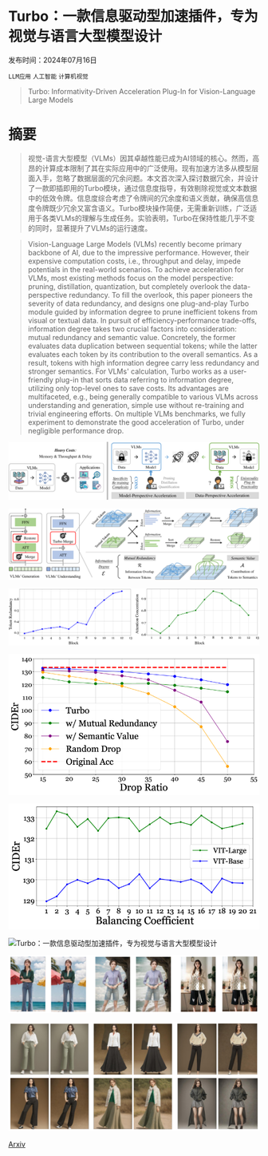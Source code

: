 # Turbo：一款信息驱动型加速插件，专为视觉与语言大型模型设计

发布时间：2024年07月16日

`LLM应用` `人工智能` `计算机视觉`

> Turbo: Informativity-Driven Acceleration Plug-In for Vision-Language Large Models

# 摘要

> 视觉-语言大型模型（VLMs）因其卓越性能已成为AI领域的核心。然而，高昂的计算成本限制了其在实际应用中的广泛使用。现有加速方法多从模型层面入手，忽略了数据层面的冗余问题。本文首次深入探讨数据冗余，并设计了一款即插即用的Turbo模块，通过信息度指导，有效剔除视觉或文本数据中的低效令牌。信息度综合考虑了令牌间的冗余度和语义贡献，确保高信息度令牌既少冗余又富含语义。Turbo模块操作简便，无需重新训练，广泛适用于各类VLMs的理解与生成任务。实验表明，Turbo在保持性能几乎不变的同时，显著提升了VLMs的运行速度。

> Vision-Language Large Models (VLMs) recently become primary backbone of AI, due to the impressive performance. However, their expensive computation costs, i.e., throughput and delay, impede potentials in the real-world scenarios. To achieve acceleration for VLMs, most existing methods focus on the model perspective: pruning, distillation, quantization, but completely overlook the data-perspective redundancy. To fill the overlook, this paper pioneers the severity of data redundancy, and designs one plug-and-play Turbo module guided by information degree to prune inefficient tokens from visual or textual data. In pursuit of efficiency-performance trade-offs, information degree takes two crucial factors into consideration: mutual redundancy and semantic value. Concretely, the former evaluates data duplication between sequential tokens; while the latter evaluates each token by its contribution to the overall semantics. As a result, tokens with high information degree carry less redundancy and stronger semantics. For VLMs' calculation, Turbo works as a user-friendly plug-in that sorts data referring to information degree, utilizing only top-level ones to save costs. Its advantages are multifaceted, e.g., being generally compatible to various VLMs across understanding and generation, simple use without re-training and trivial engineering efforts. On multiple VLMs benchmarks, we fully experiment to demonstrate the good acceleration of Turbo, under negligible performance drop.

![Turbo：一款信息驱动型加速插件，专为视觉与语言大型模型设计](../../../paper_images/2407.11717/x1.png)

![Turbo：一款信息驱动型加速插件，专为视觉与语言大型模型设计](../../../paper_images/2407.11717/x2.png)

![Turbo：一款信息驱动型加速插件，专为视觉与语言大型模型设计](../../../paper_images/2407.11717/x3.png)

![Turbo：一款信息驱动型加速插件，专为视觉与语言大型模型设计](../../../paper_images/2407.11717/x4.png)

![Turbo：一款信息驱动型加速插件，专为视觉与语言大型模型设计](../../../paper_images/2407.11717/x5.png)

![Turbo：一款信息驱动型加速插件，专为视觉与语言大型模型设计](../../../paper_images/2407.11717/x6.png)

![Turbo：一款信息驱动型加速插件，专为视觉与语言大型模型设计](../../../paper_images/2407.11717/x7.png)

![Turbo：一款信息驱动型加速插件，专为视觉与语言大型模型设计](../../../paper_images/2407.11717/x8.png)

[Arxiv](https://arxiv.org/abs/2407.11717)